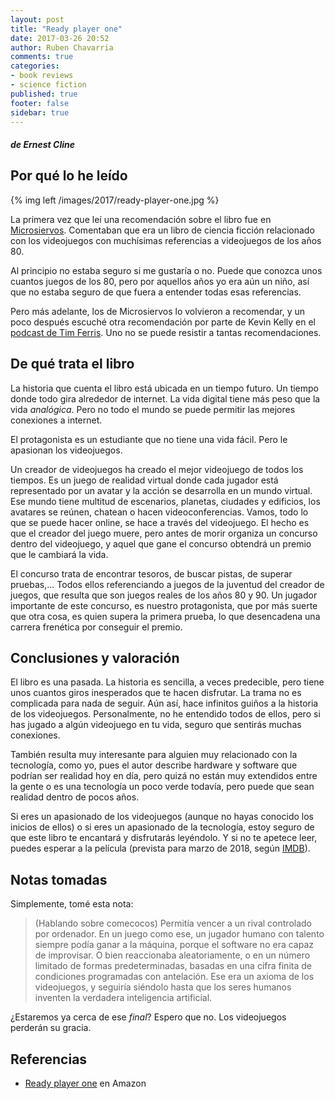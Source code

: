 ```yaml
---
layout: post
title: "Ready player one"
date: 2017-03-26 20:52
author: Ruben Chavarria
comments: true
categories: 
- book reviews
- science fiction
published: true
footer: false
sidebar: true
---
```


##### de Ernest Cline

## Por qué lo he leído

{% img left /images/2017/ready-player-one.jpg %}

La primera vez que leí una recomendación sobre el libro fue en [Microsiervos].
Comentaban que era un libro de ciencia ficción relacionado con los videojuegos
con muchísimas referencias a videojuegos de los años 80.

Al principio no estaba seguro si me gustaría o no. Puede que conozca unos
cuantos juegos de los 80, pero por aquellos años yo era aún un niño, así que no
estaba seguro de que fuera a entender todas esas referencias.

Pero más adelante, los de Microsiervos lo volvieron a recomendar, y un poco
después escuché otra recomendación por parte de Kevin Kelly en el
[podcast de Tim Ferris]. Uno no se puede resistir a tantas recomendaciones.

## De qué trata el libro

La historia que cuenta el libro está ubicada en un tiempo futuro. Un tiempo
donde todo gira alrededor de internet. La vida digital tiene más peso que la
vida *analógica*. Pero no todo el mundo se puede permitir las mejores
conexiones a internet.

El protagonista es un estudiante que no tiene una vida fácil. Pero le apasionan
los videojuegos.

Un creador de videojuegos ha creado el mejor videojuego de todos los tiempos.
Es un juego de realidad virtual donde cada jugador está representado por un
avatar y la acción se desarrolla en un mundo virtual. Ese mundo tiene multitud
de escenarios, planetas, ciudades y edificios, los avatares se reúnen, chatean
o hacen videoconferencias. Vamos, todo lo que se puede hacer online, se hace a
través del videojuego. El hecho es que el creador del juego muere, pero antes
de morir organiza un concurso dentro del videojuego, y aquel que gane el
concurso obtendrá un premio que le cambiará la vida.

El concurso trata de encontrar tesoros, de buscar pistas, de superar
pruebas,... Todos ellos referenciando a juegos de la juventud del creador de
juegos, que resulta que son juegos reales de los años 80 y 90. Un jugador
importante de este concurso, es nuestro protagonista, que por más suerte que
otra cosa, es quien supera la primera prueba, lo que desencadena una carrera
frenética por conseguir el premio.

## Conclusiones y valoración

El libro es una pasada. La historia es sencilla, a veces predecible, pero tiene
unos cuantos giros inesperados que te hacen disfrutar. La trama no es
complicada para nada de seguir. Aún así, hace infinitos guiños a la historia de
los videojuegos. Personalmente, no he entendido todos de ellos, pero si has
jugado a algún videojuego en tu vida, seguro que sentirás muchas conexiones.

También resulta muy interesante para alguien muy relacionado con la tecnología,
como yo, pues el autor describe hardware y software que podrían ser realidad
hoy en día, pero quizá no están muy extendidos entre la gente o es una
tecnología un poco verde todavía, pero puede que sean realidad dentro de pocos
años.

Si eres un apasionado de los videojuegos (aunque no hayas conocido los inicios
de ellos) o si eres un apasionado de la tecnología, estoy seguro de que este
libro te encantará y disfrutarás leyéndolo. Y si no te apetece leer, puedes
esperar a la película (prevista para marzo de 2018, según [IMDB]).

## Notas tomadas

Simplemente, tomé esta nota:

> (Hablando sobre comecocos) Permitía vencer a un rival controlado por
> ordenador. En un juego como ese, un jugador humano con talento siempre podía
> ganar a la máquina, porque el software no era capaz de improvisar. O bien
> reaccionaba aleatoriamente, o en un número limitado de formas
> predeterminadas, basadas en una cifra finita de condiciones programadas con
> antelación. Ese era un axioma de los videojuegos, y seguiría siéndolo hasta
> que los seres humanos inventen la verdadera inteligencia artificial.

¿Estaremos ya cerca de ese *final*? Espero que no. Los videojuegos perderán su
gracia.

## Referencias

- [Ready player one] en Amazon

[IMDB]: http://www.imdb.com/title/tt1677720/?ref_=nv_sr_1
[Microsiervos]: http://www.microsiervos.com/archivo/libros/ready-player-one.html
[podcast de Tim Ferris]: http://fourhourworkweek.com/2016/06/05/kevin-kelly-ai-virtual-reality-and-the-inevitable
[Ready player one]: http://www.amazon.es/gp/product/B00UVAREXK/
